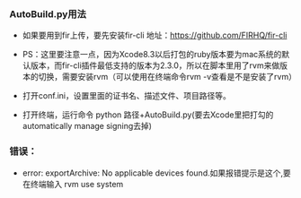 
### AutoBuild.py用法

+ 如果要用到fir上传，要先安装fir-cli
地址：https://github.com/FIRHQ/fir-cli

+ PS：这里要注意一点，因为Xcode8.3以后打包的ruby版本要为mac系统的默认版本，而fir-cli插件最低支持的版本为2.3.0，所以在脚本里用了rvm来做版本的切换，需要安装rvm（可以使用在终端命令rvm -v查看是不是安装了rvm）

+ 打开conf.ini，设置里面的证书名、描述文件、项目路径等。

+ 打开终端，运行命令 python 路径+AutoBuild.py(要去Xcode里把打勾的automatically manage signing去掉)


### 错误：
- error: exportArchive: No applicable devices found.如果报错提示是这个,要在终端输入 rvm use system
